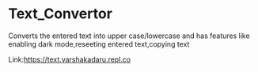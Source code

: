 # Text_Convertor
Converts the entered text into upper case/lowercase and has features like enabling dark mode,reseeting entered text,copying text

Link:https://text.varshakadaru.repl.co
